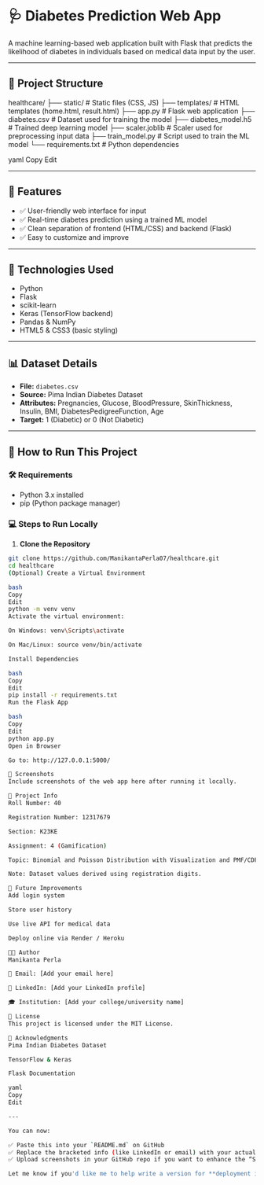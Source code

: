 # 🩺 Diabetes Prediction Web App

A machine learning-based web application built with Flask that predicts the likelihood of diabetes in individuals based on medical data input by the user.

---

## 📁 Project Structure

healthcare/ ├── static/ # Static files (CSS, JS) ├── templates/ # HTML templates (home.html, result.html) ├── app.py # Flask web application ├── diabetes.csv # Dataset used for training the model ├── diabetes_model.h5 # Trained deep learning model ├── scaler.joblib # Scaler used for preprocessing input data ├── train_model.py # Script used to train the ML model └── requirements.txt # Python dependencies

yaml
Copy
Edit

---

## 🚀 Features

- ✅ User-friendly web interface for input
- ✅ Real-time diabetes prediction using a trained ML model
- ✅ Clean separation of frontend (HTML/CSS) and backend (Flask)
- ✅ Easy to customize and improve

---

## 🧰 Technologies Used

- Python
- Flask
- scikit-learn
- Keras (TensorFlow backend)
- Pandas & NumPy
- HTML5 & CSS3 (basic styling)

---

## 📊 Dataset Details

- **File:** `diabetes.csv`
- **Source:** Pima Indian Diabetes Dataset
- **Attributes:** Pregnancies, Glucose, BloodPressure, SkinThickness, Insulin, BMI, DiabetesPedigreeFunction, Age
- **Target:** 1 (Diabetic) or 0 (Not Diabetic)

---

## 🔧 How to Run This Project

### 🛠️ Requirements

- Python 3.x installed
- pip (Python package manager)

### 💻 Steps to Run Locally

1. **Clone the Repository**

```bash
git clone https://github.com/ManikantaPerla07/healthcare.git
cd healthcare
(Optional) Create a Virtual Environment

bash
Copy
Edit
python -m venv venv
Activate the virtual environment:

On Windows: venv\Scripts\activate

On Mac/Linux: source venv/bin/activate

Install Dependencies

bash
Copy
Edit
pip install -r requirements.txt
Run the Flask App

bash
Copy
Edit
python app.py
Open in Browser

Go to: http://127.0.0.1:5000/

📸 Screenshots
Include screenshots of the web app here after running it locally.

📌 Project Info
Roll Number: 40

Registration Number: 12317679

Section: K23KE

Assignment: 4 (Gamification)

Topic: Binomial and Poisson Distribution with Visualization and PMF/CDF

Note: Dataset values derived using registration digits.

🧠 Future Improvements
Add login system

Store user history

Use live API for medical data

Deploy online via Render / Heroku

👨‍💻 Author
Manikanta Perla

📧 Email: [Add your email here]

🔗 LinkedIn: [Add your LinkedIn profile]

🎓 Institution: [Add your college/university name]

📄 License
This project is licensed under the MIT License.

🙏 Acknowledgments
Pima Indian Diabetes Dataset

TensorFlow & Keras

Flask Documentation

yaml
Copy
Edit

---

You can now:

✅ Paste this into your `README.md` on GitHub  
✅ Replace the bracketed info (like LinkedIn or email) with your actual details  
✅ Upload screenshots in your GitHub repo if you want to enhance the “Screenshots” section  

Let me know if you'd like me to help write a version for **deployment instructions** (e.g., Render or Replit) too!
